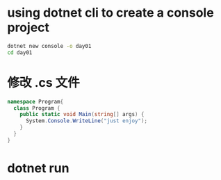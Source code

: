 # using dotnet cli to create a console project
```bash
dotnet new console -o day01 
cd day01 
```

# 修改 .cs  文件
```cs 
namespace Program{
  class Program {
    public static void Main(string[] args) {
      System.Console.WriteLine("just enjoy");
    }
  }
}
```

# dotnet run 
